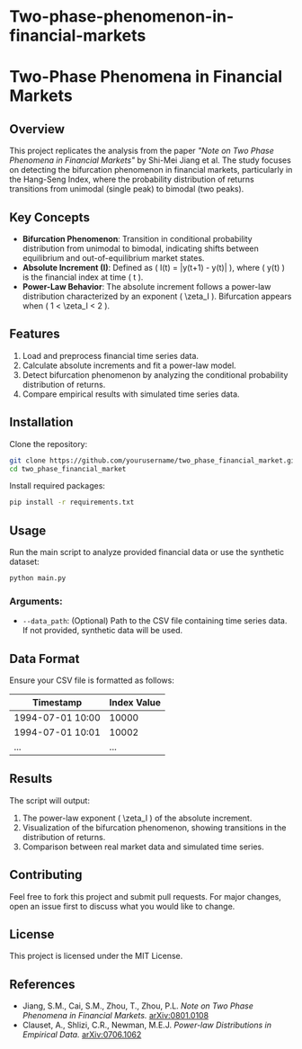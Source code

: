 # Two-phase-phenomenon-in-financial-markets
# Two-Phase Phenomena in Financial Markets

## Overview
This project replicates the analysis from the paper *"Note on Two Phase Phenomena in Financial Markets"* by Shi-Mei Jiang et al. The study focuses on detecting the bifurcation phenomenon in financial markets, particularly in the Hang-Seng Index, where the probability distribution of returns transitions from unimodal (single peak) to bimodal (two peaks).

## Key Concepts
- **Bifurcation Phenomenon**: Transition in conditional probability distribution from unimodal to bimodal, indicating shifts between equilibrium and out-of-equilibrium market states.
- **Absolute Increment (I)**: Defined as \( I(t) = |y(t+1) - y(t)| \), where \( y(t) \) is the financial index at time \( t \).
- **Power-Law Behavior**: The absolute increment follows a power-law distribution characterized by an exponent \( \zeta_I \). Bifurcation appears when \( 1 < \zeta_I < 2 \).

## Features
1. Load and preprocess financial time series data.
2. Calculate absolute increments and fit a power-law model.
3. Detect bifurcation phenomenon by analyzing the conditional probability distribution of returns.
4. Compare empirical results with simulated time series data.

## Installation
Clone the repository:

```bash
git clone https://github.com/yourusername/two_phase_financial_market.git
cd two_phase_financial_market
```

Install required packages:

```bash
pip install -r requirements.txt
```

## Usage
Run the main script to analyze provided financial data or use the synthetic dataset:

```bash
python main.py
```

### Arguments:
- `--data_path`: (Optional) Path to the CSV file containing time series data. If not provided, synthetic data will be used.

## Data Format
Ensure your CSV file is formatted as follows:

| Timestamp       | Index Value |
|-----------------|-------------|
| 1994-07-01 10:00| 10000       |
| 1994-07-01 10:01| 10002       |
| ...             | ...         |

## Results
The script will output:
1. The power-law exponent \( \zeta_I \) of the absolute increment.
2. Visualization of the bifurcation phenomenon, showing transitions in the distribution of returns.
3. Comparison between real market data and simulated time series.

## Contributing
Feel free to fork this project and submit pull requests. For major changes, open an issue first to discuss what you would like to change.

## License
This project is licensed under the MIT License.

## References
- Jiang, S.M., Cai, S.M., Zhou, T., Zhou, P.L. *Note on Two Phase Phenomena in Financial Markets.* [arXiv:0801.0108](http://arxiv.org/abs/0801.0108)
- Clauset, A., Shlizi, C.R., Newman, M.E.J. *Power-law Distributions in Empirical Data.* [arXiv:0706.1062](http://arxiv.org/abs/0706.1062)


